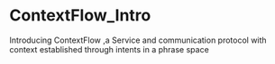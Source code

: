 # ContextFlow_Intro
Introducing ContextFlow ,a Service and communication protocol with context established through intents in a phrase space
